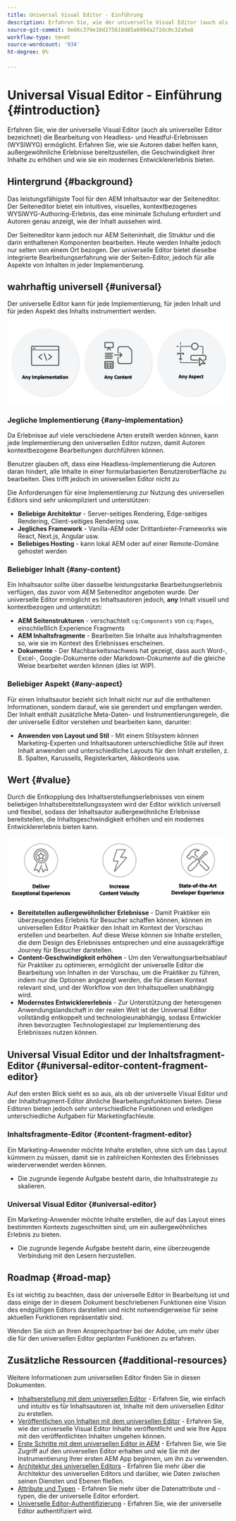```yaml
---
title: Universal Visual Editor - Einführung
description: Erfahren Sie, wie der universelle Visual Editor (auch als universeller Editor bezeichnet) die Bearbeitung von Headless- und Headful-Erlebnissen (WYSIWYG) ermöglicht. Erfahren Sie, wie sie Autoren dabei helfen kann, außergewöhnliche Erlebnisse bereitzustellen, die Geschwindigkeit ihrer Inhalte zu erhöhen und wie sie ein modernes Entwicklererlebnis bieten.
source-git-commit: 0e66c379e10d275610d85a699da272dc0c32a9a8
workflow-type: tm+mt
source-wordcount: '934'
ht-degree: 0%

---
```



# Universal Visual Editor - Einführung {#introduction}

Erfahren Sie, wie der universelle Visual Editor (auch als universeller Editor bezeichnet) die Bearbeitung von Headless- und Headful-Erlebnissen (WYSIWYG) ermöglicht. Erfahren Sie, wie sie Autoren dabei helfen kann, außergewöhnliche Erlebnisse bereitzustellen, die Geschwindigkeit ihrer Inhalte zu erhöhen und wie sie ein modernes Entwicklererlebnis bieten.

## Hintergrund {#background}

Das leistungsfähigste Tool für den AEM Inhaltsautor war der Seiteneditor. Der Seiteneditor bietet ein intuitives, visuelles, kontextbezogenes WYSIWYG-Authoring-Erlebnis, das eine minimale Schulung erfordert und Autoren genau anzeigt, wie der Inhalt aussehen wird.

Der Seiteneditor kann jedoch nur AEM Seiteninhalt, die Struktur und die darin enthaltenen Komponenten bearbeiten. Heute werden Inhalte jedoch nur selten von einem Ort bezogen. Der universelle Editor bietet dieselbe integrierte Bearbeitungserfahrung wie der Seiten-Editor, jedoch für alle Aspekte von Inhalten in jeder Implementierung.

## wahrhaftig universell {#universal}

Der universelle Editor kann für jede Implementierung, für jeden Inhalt und für jeden Aspekt des Inhalts instrumentiert werden.

![Was macht universell](assets/universal.png)

### Jegliche Implementierung {#any-implementation}

Da Erlebnisse auf viele verschiedene Arten erstellt werden können, kann jede Implementierung den universellen Editor nutzen, damit Autoren kontextbezogene Bearbeitungen durchführen können.

Benutzer glauben oft, dass eine Headless-Implementierung die Autoren daran hindert, alle Inhalte in einer formularbasierten Benutzeroberfläche zu bearbeiten. Dies trifft jedoch im universellen Editor nicht zu

Die Anforderungen für eine Implementierung zur Nutzung des universellen Editors sind sehr unkompliziert und unterstützen:

* **Beliebige Architektur** - Server-seitiges Rendering, Edge-seitiges Rendering, Client-seitiges Rendering usw.
* **Jegliches Framework** - Vanilla-AEM oder Drittanbieter-Frameworks wie React, Next.js, Angular usw.
* **Beliebiges Hosting** - kann lokal AEM oder auf einer Remote-Domäne gehostet werden

### Beliebiger Inhalt {#any-content}

Ein Inhaltsautor sollte über dasselbe leistungsstarke Bearbeitungserlebnis verfügen, das zuvor vom AEM Seiteneditor angeboten wurde. Der universelle Editor ermöglicht es Inhaltsautoren jedoch, **any** Inhalt visuell und kontextbezogen und unterstützt:

* **AEM Seitenstrukturen** - verschachtelt `cq:Components` von `cq:Pages`, einschließlich Experience Fragments
* **AEM Inhaltsfragmente** - Bearbeiten Sie Inhalte aus Inhaltsfragmenten so, wie sie im Kontext des Erlebnisses erscheinen.
* **Dokumente** - Der Machbarkeitsnachweis hat gezeigt, dass auch Word-, Excel-, Google-Dokumente oder Markdown-Dokumente auf die gleiche Weise bearbeitet werden können (dies ist WIP).

### Beliebiger Aspekt {#any-aspect}

Für einen Inhaltsautor bezieht sich Inhalt nicht nur auf die enthaltenen Informationen, sondern darauf, wie sie gerendert und empfangen werden. Der Inhalt enthält zusätzliche Meta-Daten- und Instrumentierungsregeln, die der universelle Editor verstehen und bearbeiten kann, darunter:

* **Anwenden von Layout und Stil** - Mit einem Stilsystem können Marketing-Experten und Inhaltsautoren unterschiedliche Stile auf ihren Inhalt anwenden und unterschiedliche Layouts für den Inhalt erstellen, z. B. Spalten, Karussells, Registerkarten, Akkordeons usw.

## Wert  {#value}

Durch die Entkopplung des Inhaltserstellungserlebnisses von einem beliebigen Inhaltsbereitstellungssystem wird der Editor wirklich universell und flexibel, sodass der Inhaltsautor außergewöhnliche Erlebnisse bereitstellen, die Inhaltsgeschwindigkeit erhöhen und ein modernes Entwicklererlebnis bieten kann.

![Der Wert des universellen Editors](assets/value.png)

* **Bereitstellen außergewöhnlicher Erlebnisse** - Damit Praktiker ein überzeugendes Erlebnis für Besucher schaffen können, können im universellen Editor Praktiker den Inhalt im Kontext der Vorschau erstellen und bearbeiten. Auf diese Weise können sie Inhalte erstellen, die dem Design des Erlebnisses entsprechen und eine aussagekräftige Journey für Besucher darstellen.
* **Content-Geschwindigkeit erhöhen** - Um den Verwaltungsarbeitsablauf für Praktiker zu optimieren, ermöglicht der universelle Editor die Bearbeitung von Inhalten in der Vorschau, um die Praktiker zu führen, indem nur die Optionen angezeigt werden, die für diesen Kontext relevant sind, und der Workflow von den Inhaltsquellen unabhängig wird.
* **Modernstes Entwicklererlebnis** - Zur Unterstützung der heterogenen Anwendungslandschaft in der realen Welt ist der Universal Editor vollständig entkoppelt und technologieunabhängig, sodass Entwickler ihren bevorzugten Technologiestapel zur Implementierung des Erlebnisses nutzen können.

## Universal Visual Editor und der Inhaltsfragment-Editor {#universal-editor-content-fragment-editor}

Auf den ersten Blick sieht es so aus, als ob der universelle Visual Editor und der Inhaltsfragment-Editor ähnliche Bearbeitungsfunktionen bieten. Diese Editoren bieten jedoch sehr unterschiedliche Funktionen und erledigen unterschiedliche Aufgaben für Marketingfachleute.

### Inhaltsfragmente-Editor {#content-fragment-editor}

Ein Marketing-Anwender möchte Inhalte erstellen, ohne sich um das Layout kümmern zu müssen, damit sie in zahlreichen Kontexten des Erlebnisses wiederverwendet werden können.

* Die zugrunde liegende Aufgabe besteht darin, die Inhaltsstrategie zu skalieren.

### Universal Visual Editor {#universal-editor}

Ein Marketing-Anwender möchte Inhalte erstellen, die auf das Layout eines bestimmten Kontexts zugeschnitten sind, um ein außergewöhnliches Erlebnis zu bieten.

* Die zugrunde liegende Aufgabe besteht darin, eine überzeugende Verbindung mit den Lesern herzustellen.

## Roadmap {#road-map}

Es ist wichtig zu beachten, dass der universelle Editor in Bearbeitung ist und dass einige der in diesem Dokument beschriebenen Funktionen eine Vision des endgültigen Editors darstellen und nicht notwendigerweise für seine aktuellen Funktionen repräsentativ sind.

Wenden Sie sich an Ihren Ansprechpartner bei der Adobe, um mehr über die für den universellen Editor geplanten Funktionen zu erfahren.

## Zusätzliche Ressourcen {#additional-resources}

Weitere Informationen zum universellen Editor finden Sie in diesen Dokumenten.

* [Inhaltserstellung mit dem universellen Editor](authoring.md) - Erfahren Sie, wie einfach und intuitiv es für Inhaltsautoren ist, Inhalte mit dem universellen Editor zu erstellen.
* [Veröffentlichen von Inhalten mit dem universellen Editor](publishing.md) - Erfahren Sie, wie der universelle Visual Editor Inhalte veröffentlicht und wie Ihre Apps mit den veröffentlichten Inhalten umgehen können.
* [Erste Schritte mit dem universellen Editor in AEM](getting-started.md) - Erfahren Sie, wie Sie Zugriff auf den universellen Editor erhalten und wie Sie mit der Instrumentierung Ihrer ersten AEM App beginnen, um ihn zu verwenden.
* [Architektur des universellen Editors](architecture.md) - Erfahren Sie mehr über die Architektur des universellen Editors und darüber, wie Daten zwischen seinen Diensten und Ebenen fließen.
* [Attribute und Typen](attributes-types.md) - Erfahren Sie mehr über die Datenattribute und -typen, die der universelle Editor erfordert.
* [Universelle Editor-Authentifizierung](authentication.md) - Erfahren Sie, wie der universelle Editor authentifiziert wird.
